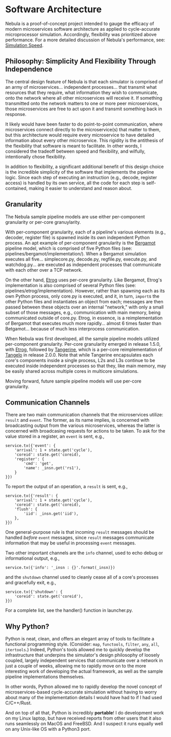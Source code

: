 # Software Architecture

Nebula is a proof-of-concept project intended to gauge the efficacy of
modern microservices software architecture as applied to cycle-accurate
microprocessor simulation. Accordingly, flexibility was prioritized above
performance. For a more detailed discussion
of Nebula's performance, see: [Simulation Speed](./Simulation_Speed.md).

## Philosophy: Simplicity And Flexibility Through Independence

The central design feature of Nebula is that each simulator is
comprised of an army of microservices... independent processes... that
transmit what resources that they require, what information they wish
to communicate, onto the network where all other microservices will
receive it. If something transmitted onto the network matters to one or
more peer microservices, those microservices are free to act upon it and
transmit something back in response.

It likely would have been faster to do point-to-point communication, where
microservices connect directly to the microservice(s) that matter to
them, but this architecture would require every microservice to have detailed
information about every other microservice. This rigidity is the antithesis
of the flexibility that software is meant to facilitate. In other words,
I considered the tradeoff between speed and flexibility, and wilfully,
intentionally chose flexibility.

In addition to flexibility, a significant additional benefit of this design
choice is the incredible simplicity of the software that implements the
pipeline logic. Since each step of executing an instruction (e.g., decode,
register access) is handled by its own service, all the code for each step
is self-contained, making it easier to understand and reason about.

## Granularity

The Nebula sample pipeline models are use either per-component
granularity or per-core granuylarity.

With per-component granularity,
each of a pipeline's various elements (e.g., decoder, register file)
is spawned inside its own independent Python process.
An apt example of per-component granularity is the
[Bergamot](../pipelines/bergamot/README.md) pipeline model, which is
comprised of five Python files (see: pipelines/bergamot/implementation/).
When a Bergamot simulation executes all five... simplecore.py, decode.py,
regfile.py, execute.py, and watchdog.py... are executed as independent
processes that communicate with each other over a TCP network.

On the other hand, [Etrog](../pipelines/etrog/README.md) uses per-core
granularity. Like Bergamot, Etrog's implementation is also comprised of
several Python files (see: pipelines/etrog/implementation). However,
rather than spawning each as its own Python process, only core.py is
executed, and it, in turn, `import`s the other Python files and
instantiates an object from each; messages are then passed between these
objects over an internal "network," with only a small subset of those
messages, e.g., communication with main memory, being communicated
outside of core.py. Etrog, in essence, is a reimplementation of Bergamot
that executes much more rapidly... almost 6 times faster than Betgamot...
because of much less interprocess communication.

When Nebula was first developed, all the sample pipeline models
utilized per-component granularity. Per-core granularity emerged in
release 1.5.0, with [Etrog](../pipelines/etrog/README.md), followed by
[Tangerine](../pipelines/tangerine/README.md), which is a per-core
reimplementation of [Tangelo](../pipelines/tangelo/README.md) in release
2.0.0. Note that while Tangerine encapsulates each _core_'s components
inside a single process, L2s and L3s continue to be executed inside
independent processes so that they, like main memory, may be easily
shared across multiple cores in multicore simulations.

Moving forward, future sample pipeline models will use per-core
granularity.

## Communication Channels

There are two main communication channels that the microservices utilize:
`result` and `event`. The
former, as its name implies, is concerned with broadcasting output from the
various microservices, whereas the latter is concerned with broadcasing
requests for actions to be taken. To ask for the value stored in a register,
an `event` is sent, e.g.,

    service.tx({'event': {
        'arrival': 1 + state.get('cycle'),
        'coreid': state.get('coreid),
        'register': {
            'cmd': 'get',
            'name': _insn.get('rs1'),
        }
    }})

To report the output of an operation, a `result` is sent, e.g.,

    service.tx({'result': {
        'arrival': 1 + state.get('cycle'),
        'coreid': state.get('coreid),
        'flush': {
            'iid': _insn.get('iid'),
        },
    }})

One general-purpose rule is that incoming `result` messages should
be handled _before_ `event` messages, since `result` messages communicate
information that may be useful in processing `event` messages.

Two other important channels are the `info`
channel, used to echo debug or informational output, e.g., 

    service.tx({'info': '_insn : {}'.format(_insn)})

and the `shutdown` channel used to cleanly cease all of a core's processes
and gracefully exit, e.g., 

    service.tx({'shutdown': {
        'coreid': state.get('coreid'),
    }})

For a complete list, see the handler() function in launcher.py.

## Why Python?

Python is neat, clean, and offers an elegant array of tools to facilitate a
functional programming style. (Consider: `map`, `functools`, `filter`,
`any`, `all`, `itertools`.) Indeed, Python's tools allowed me to quickly
develop the infrastructure that underpins the simulator's design philosophy
of loosely coupled, largely independent services that communicate over a
network in just a couple of weeks, allowing me to rapidly move on to the
more interesting work of developing the actual framework, as well as the
sample pipeline implementations themselves.

In other words, Python allowed
me to rapidly develop the novel concept of microservices-based
cycle-accurate simulation without having to worry about many of the
implementation details I would have had to if I had used C/C++/Rust.

And on top of all that, Python is incredibly **portable**! I do development
work on my Linux laptop, but have received reports from other users that it
also runs seamlessly on MacOS and FreeBSD. And I suspect it runs equally
well on any Unix-like OS with a Python3 port.